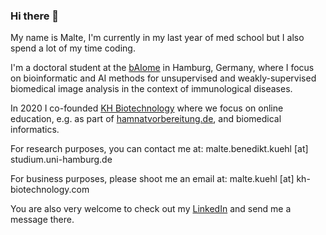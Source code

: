 ### Hi there 👋

My name is Malte, I'm currently in my last year of med school but I also spend a lot of my time coding.

I'm a doctoral student at the [bAIome](https://baiome.org) in Hamburg, Germany, where I focus on bioinformatic and AI methods for unsupervised and weakly-supervised biomedical image analysis in the context of immunological diseases.

In 2020 I co-founded [KH Biotechnology](https://kh-biotechnology.com) where we focus on online education, e.g. as part of [hamnatvorbereitung.de](https://hamnatvorbereitung.de), and biomedical informatics.

For research purposes, you can contact me at: malte.benedikt.kuehl [at] studium.uni-hamburg.de

For business purposes, please shoot me an email at: malte.kuehl [at] kh-biotechnology.com

You are also very welcome to check out my [LinkedIn](https://www.linkedin.com/in/malte-kuehl/) and send me a message there.
